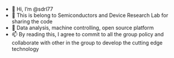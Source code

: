 - 👋 Hi, I’m @sdrl77
- 👀 This is belong to Semiconductors and Device Research Lab for sharing the code 
- 💞️ Data analysis, machine controlling, open source platform 
- 📫 By reading this, I agree to commit to all the group policy and collaborate with other in the group to develop the cutting edge technology
<!---
sdrl77/sdrl77 is a ✨ special ✨ repository because its `README.md` (this file) appears on your GitHub profile.
You can click the Preview link to take a look at your changes.
--->
